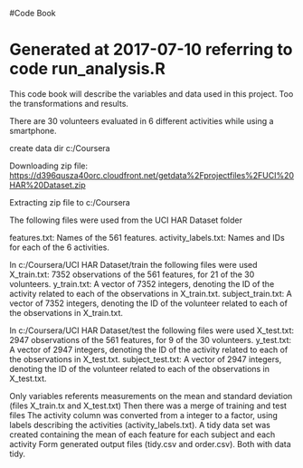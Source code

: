 #Code Book
# Generated at 2017-07-10 referring to code run_analysis.R

This code book will describe the variables and data used in this project. Too the transformations and results.
	
There are 30 volunteers evaluated in 6 different activities while using a smartphone.
	
	
create data dir c:/Coursera

Downloading zip file: https://d396qusza40orc.cloudfront.net/getdata%2Fprojectfiles%2FUCI%20HAR%20Dataset.zip 

Extracting zip file to c:/Coursera  

The following files were used from the UCI HAR Dataset folder
	
features.txt: Names of the 561 features.
activity_labels.txt: Names and IDs for each of the 6 activities.

In c:/Coursera/UCI HAR Dataset/train the following files were used
X_train.txt: 7352 observations of the 561 features, for 21 of the 30 volunteers.
y_train.txt: A vector of 7352 integers, denoting the ID of the activity related to each of the observations in X_train.txt.
subject_train.txt: A vector of 7352 integers, denoting the ID of the volunteer related to each of the observations in X_train.txt.
	
In c:/Coursera/UCI HAR Dataset/test the following files were used
X_test.txt: 2947 observations of the 561 features, for 9 of the 30 volunteers.
y_test.txt: A vector of 2947 integers, denoting the ID of the activity related to each of the observations in X_test.txt.
subject_test.txt: A vector of 2947 integers, denoting the ID of the volunteer related to each of the observations in X_test.txt.
	
Only variables referents measurements on the mean and standard deviation (files X_train.tx and X_test.txt)
Then there was a merge of training and test files
The activity column was converted from a integer to a factor, using labels describing the activities (activity_labels.txt).
A tidy data set was created containing the mean of each feature for each subject and each activity
Form generated output files (tidy.csv and order.csv).  Both  with data tidy.
